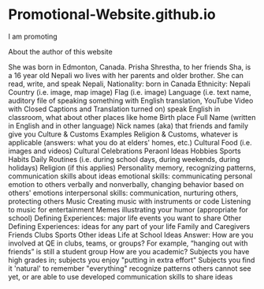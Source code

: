 # Promotional-Website.github.io

I am promoting 

About the author of this website 

She was born in Edmonton, Canada. Prisha Shrestha, to her friends Sha, is a 16 year old Nepali wo lives with her parents and older brother. She can read, write, and speak Nepali, 
 Nationality: born in Canada
 Ethnicity: Nepali
 Country (i.e. image, map image)
 Flag (i.e. image)
 Language (i.e. text name, auditory file of speaking something with English translation, YouTube Video with Closed Captions and Translation turned on)
 speak English in classroom, what about other places like home
 Birth place
 Full Name (written in English and in other language)
 Nick names (aka) that friends and family give you
 Culture & Customs Examples
 Religion & Customs, whatever is applicable (answers: what you do at elders' homes, etc.)
 Cultural Food (i.e. images and videos)
 Cultural Celebrations
Peraonl Ideas
 Hobbies
 Sports
 Habits
 Daily Routines (i.e. during school days, during weekends, during holidays)
 Religion (if this applies)
 Personality
 memory, recognizing patterns, communication skills about ideas
 emotional skills: communicating personal emotion to others verbally and nonverbally, changing behavior based on others' emotions
 interpersonal skills: communication, nurturing others, protecting others
 Music
 Creating music with instruments or code
 Listening to music for entertainment
 Memes illustrating your humor (appropriate for school)
 Defining Experiences: major life events you want to share
 Other Defining Experiences: ideas for any part of your life
 Family and Caregivers
 Friends
 Clubs
 Sports
 Other ideas
Life at School Ideas
 Answer: How are you involved at QE in clubs, teams, or groups?
 For example, “hanging out with friends” is still a student group
 How are you academic?
 Subjects you have high grades in; subjects you enjoy "putting in extra effort"
 Subjects you find it 'natural' to remember "everything" recognize patterns others cannot see yet, or are able to use developed communication skills to share ideas
